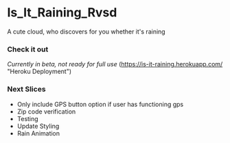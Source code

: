 # Is_It_Raining_Rvsd
A cute cloud, who discovers for you whether it's raining

### Check it out
_Currently in beta, not ready for full use_
(https://is-it-raining.herokuapp.com/ "Heroku Deployment")

### Next Slices
- Only include GPS button option if user has functioning gps
- Zip code verification
- Testing
- Update Styling
- Rain Animation
